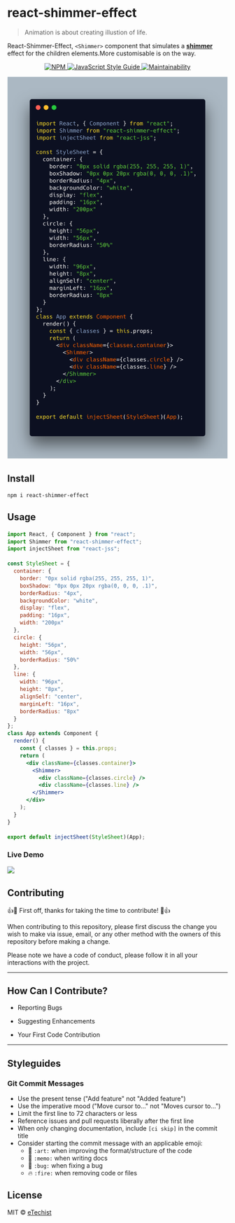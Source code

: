 # react-shimmer-effect

> Animation is about creating illustion of life.

React-Shimmer-Effect, `<Shimmer>` component that simulates a [**shimmer**](https://github.com/facebook/Shimmer) effect for the children elements.More customisable is on the way.

<p align="center">
  <a href="https://www.npmjs.com/package/react-shimmer">
    <img alt= "NPM" src="https://img.shields.io/npm/v/react-shimmer.svg">
  </a>
  <a href="https://standardjs.com">
    <img alt="JavaScript Style Guide" src="https://img.shields.io/badge/code_style-standard-brightgreen.svg">
  </a>
  <a href="https://codeclimate.com/github/eTechist/react-shimmer-effect">
    <img alt= "Maintainability" src="https://api.codeclimate.com/v1/badges/a99a88d28ad37a79dbf6/maintainability">
  </a>
</p>

![Optional Text](/shimmer.png)

## Install

```bash
npm i react-shimmer-effect
```

## Usage

```jsx
import React, { Component } from "react";
import Shimmer from "react-shimmer-effect";
import injectSheet from "react-jss";

const StyleSheet = {
  container: {
    border: "0px solid rgba(255, 255, 255, 1)",
    boxShadow: "0px 0px 20px rgba(0, 0, 0, .1)",
    borderRadius: "4px",
    backgroundColor: "white",
    display: "flex",
    padding: "16px",
    width: "200px"
  },
  circle: {
    height: "56px",
    width: "56px",
    borderRadius: "50%"
  },
  line: {
    width: "96px",
    height: "8px",
    alignSelf: "center",
    marginLeft: "16px",
    borderRadius: "8px"
  }
};
class App extends Component {
  render() {
    const { classes } = this.props;
    return (
      <div className={classes.container}>
        <Shimmer>
          <div className={classes.circle} />
          <div className={classes.line} />
        </Shimmer>
      </div>
    );
  }
}

export default injectSheet(StyleSheet)(App);
```

### Live Demo

![](https://media.giphy.com/media/X81Xq7aYcjWjo7iDZN/giphy.gif)

## Contributing

:+1::tada: First off, thanks for taking the time to contribute! :tada::+1:

When contributing to this repository, please first discuss the change you wish to make via issue, email, or any other method with the owners of this repository before making a change.

Please note we have a code of conduct, please follow it in all your interactions with the project.

---

## How Can I Contribute?

- Reporting Bugs

- Suggesting Enhancements

- Your First Code Contribution

---

## Styleguides

### Git Commit Messages

- Use the present tense ("Add feature" not "Added feature")
- Use the imperative mood ("Move cursor to..." not "Moves cursor to...")
- Limit the first line to 72 characters or less
- Reference issues and pull requests liberally after the first line
- When only changing documentation, include `[ci skip]` in the commit title
- Consider starting the commit message with an applicable emoji:
  - :art: `:art:` when improving the format/structure of the code
  - :memo: `:memo:` when writing docs
  - :bug: `:bug:` when fixing a bug
  - :fire: `:fire:` when removing code or files

## License

MIT © [eTechist](https://github.com/eTechist)
